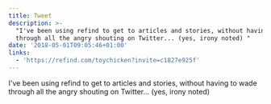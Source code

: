 ```yaml
---
title: Tweet
description: >-
  "I've been using refind to get to articles and stories, without having to wade
  through all the angry shouting on Twitter... (yes, irony noted) "
date: '2018-05-01T09:05:46+01:00'
links:
  - 'https://refind.com/toychicken?invite=c1827e925f'
---
```

I've been using refind to get to articles and stories, without having to wade through all the angry shouting on Twitter... (yes, irony noted) 

